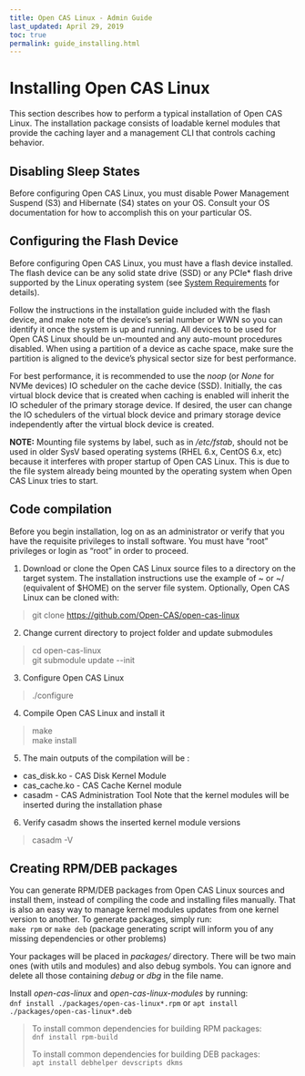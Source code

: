```yaml
---
title: Open CAS Linux - Admin Guide
last_updated: April 29, 2019
toc: true
permalink: guide_installing.html
---
```


Installing Open CAS Linux
=====================

This section describes how to perform a typical installation of Open CAS Linux. The
installation package consists of loadable kernel modules that provide the
caching layer and a management CLI that controls caching behavior.

Disabling Sleep States
----------------------

Before configuring Open CAS Linux, you must disable Power Management Suspend (S3) and
Hibernate (S4) states on your OS. Consult your OS documentation for how to
accomplish this on your particular OS.

Configuring the Flash Device
----------------------------

Before configuring Open CAS Linux, you must have a flash device installed. The flash
device can be any solid state drive (SSD) or any PCIe\* flash drive supported by
the Linux operating system (see [System Requirements](/guide_system_requirements.html) for details).

Follow the instructions in the installation guide included with the flash
device, and make note of the device’s serial number or WWN so you can identify
it once the system is up and running. All devices to be used for Open CAS Linux
should be un-mounted and any auto-mount procedures disabled. When using a
partition of a device as cache space, make sure the partition is aligned to the
device’s physical sector size for best performance.

For best performance, it is recommended to use the *noop* (or *None* for NVMe devices) IO scheduler on the
cache device (SSD). Initially, the cas virtual block device that is created
when caching is enabled will inherit the IO scheduler of the primary storage
device. If desired, the user can change the IO schedulers of the virtual block
device and primary storage device independently after the virtual block device
is created.

**NOTE:** Mounting file systems by label, such as in */etc/fstab*, should not be used
in older SysV based operating systems (RHEL 6.x, CentOS 6.x, etc) because it
interferes with proper startup of Open CAS Linux. This is due to the file system
already being mounted by the operating system when Open CAS Linux tries to start.


Code compilation
-------------------------

Before you begin installation, log on as an administrator or verify that you
have the requisite privileges to install software. You must have “root”
privileges or login as “root” in order to proceed.

1.  Download or clone the Open CAS Linux source files to a directory on the target
    system. The installation instructions use the example of \~ or \~/
    (equivalent of \$HOME) on the server file system. Optionally, Open CAS Linux can
    be cloned with:
> git clone https://github.com/Open-CAS/open-cas-linux

2. Change current directory to project folder and update submodules
> cd open-cas-linux   
> git submodule update -\-init

3. Configure Open CAS Linux
> ./configure

4. Compile Open CAS Linux and install it
> make  
> make install

5. The main outputs of the compilation will be :
  - cas_disk.ko  - CAS Disk Kernel Module
  - cas_cache.ko - CAS Cache Kernel module
  - casadm       - CAS Administration Tool
  Note that the kernel modules will be inserted during the installation phase

6. Verify casadm shows the inserted kernel module versions
> casadm -V


Creating RPM/DEB packages
-------------------------

You can generate RPM/DEB packages from Open CAS Linux sources and install them,
instead of compiling the code and installing files manually. That is also an easy
way to manage kernel modules updates from one kernel version to another.
To generate packages, simply run:  
`make rpm` or `make deb`
(package generating script will inform you of any missing dependencies or other problems)

Your packages will be placed in _packages/_ directory. There will be two main ones
(with utils and modules) and also debug symbols. You can ignore and delete all those
containing _debug_ or _dbg_ in the file name.

Install _open-cas-linux_ and _open-cas-linux-modules_ by running:  
`dnf install ./packages/open-cas-linux*.rpm`
or
`apt install ./packages/open-cas-linux*.deb`

> To install common dependencies for building RPM packages:  
> `dnf install rpm-build`
>
> To install common dependencies for building DEB packages:  
> `apt install debhelper devscripts dkms`
